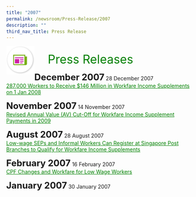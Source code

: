 ```yaml
---
title: "2007"
permalink: /newsroom/Press-Release/2007
description: ""
third_nav_title: Press Release
---
```

<img align="left"
src="/images/icons/ico_media_articles.png"
class="PressReleaseIcon">
<br>
<font align="center" color="green"
size="+3">&nbsp;&nbsp;&nbsp;&nbsp;Press Releases</font><br>

<font size="+2"><b>December 2007</b></font><br style="content:''; padding: 5px 0;"/>
28 December 2007<br>
<a class="hyperlink" href="https://www.mom.gov.sg/newsroom/press-releases/2007/287000-workers-to-receive-146-million-in-workfare-income-supplements-on-1-jan-2008">287,000 Workers to Receive $146 Million in Workfare Income Supplements on 1 Jan 2008</a>

<font size="+2"><b>November 2007</b></font><br style="content:''; padding: 5px 0;"/>
14 November 2007<br>
<a class="hyperlink" href="https://www.mom.gov.sg/newsroom/press-releases/2007/revised-annual-value-av-cutoff-for-workfare-income-supplement-payments-in-2009">Revised Annual Value (AV) Cut-Off for Workfare Income Supplement Payments in 2009</a>

<font size="+2"><b>August 2007</b></font><br style="content:''; padding: 5px 0;"/>
28 August 2007<br>
<a class="hyperlink" href="https://www.mom.gov.sg/newsroom/press-releases/2007/low-wage-seps-and-informal-workers-can-register-at-singapore-post-branches-to-qualify-for-workfare-income-supplements">Low-wage SEPs and Informal Workers Can Register at Singapore Post Branches to Qualify for Workfare Income Supplements</a>

<font size="+2"><b>February 2007</b></font><br style="content:''; padding: 5px 0;"/>
16 February 2007<br>
<a class="hyperlink" href="https://www.mom.gov.sg/newsroom/press-releases/2007/cpf-changes-and-workfare-for-low-wage-workers">CPF Changes and Workfare for Low Wage Workers</a>

<font size="+2"><b>January 2007</b></font><br style="content:''; padding: 5px 0;"/>
30 January 2007<br>
<a class="hyperlink" href="Declarations for Final Portion of Workfare Bonus Scheme to Begin on 1 February 2007https://www.mom.gov.sg/newsroom/press-releases/2007/declarations-for-final-portion-of-workfare-bonus-scheme-to-begin-on-1-february-2007"></a>
<style>
img.PressReleaseIcon {
  height: 15%;
  width: 15%;
}
a.hyperlink {
    color:green;
  }
a.hyperlink:hover {
    color:MediumVioletRed;
  }
</style>